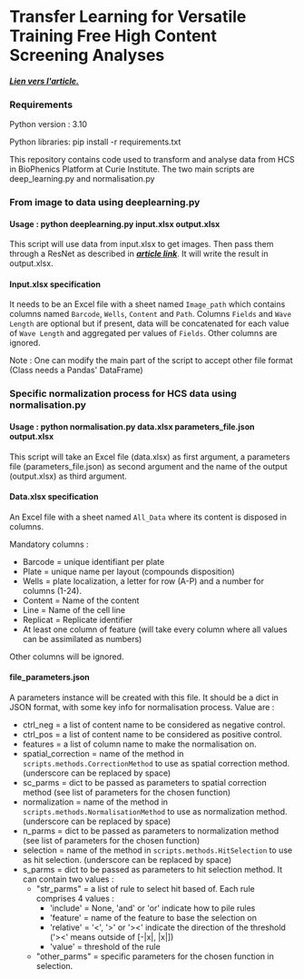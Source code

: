 # Transfer Learning for Versatile Training Free  High Content Screening Analyses

#### *[**Lien vers l'article.**](https://doi.org)*

### Requirements 
Python version : 3.10

Python libraries: pip install -r requirements.txt

This repository contains code used to transform and analyse data from HCS in BioPhenics Platform at Curie Institute.
The two main scripts are deep_learning.py and normalisation.py

### From image to data using deeplearning.py

#### Usage : python deeplearning.py input.xlsx output.xlsx

This script will use data from input.xlsx to get images. Then pass them through a ResNet as described in *[**article link**](https://doi.org)*.
It will write the result in output.xlsx.

#### Input.xlsx specification

It needs to be an Excel file with a sheet named `Image_path` 
which contains columns named `Barcode`, `Wells`, `Content` and `Path`. Columns `Fields` and `Wave Length` are optional 
but if present, data will be concatenated for each value of `Wave Length` and aggregated per values of `Fields`.
Other columns are ignored. 

Note : One can modify the main part of the script to accept other file format (Class needs a Pandas' DataFrame)

### Specific normalization process for HCS data using normalisation.py

#### Usage : python normalisation.py data.xlsx parameters_file.json output.xlsx

This script will take an Excel file (data.xlsx) as first argument, a parameters file (parameters_file.json)
as second argument and the name of the output (output.xlsx) as third argument.

#### Data.xlsx specification

An Excel file with a sheet named `All_Data` where its content is disposed in columns.

Mandatory columns :
- Barcode = unique identifiant per plate
- Plate = unique name per layout (compounds disposition)
- Wells = plate localization, a letter for row (A-P) and a number for columns (1-24).
- Content = Name of the content
- Line = Name of the cell line
- Replicat = Replicate identifier
- At least one column of feature (will take every column where all values can be assimilated as numbers)

Other columns will be ignored.

#### file_parameters.json

A parameters instance will be created with this file. It should be a dict in JSON format, with some key info for normalisation process.
Value are :
- ctrl_neg = a list of content name to be considered as negative control.
- ctrl_pos = a list of content name to be considered as positive control.
- features = a list of column name to make the normalisation on.
- spatial_correction = name of the method in ``scripts.methods.CorrectionMethod`` to use as spatial correction method. (underscore can be replaced by space)
- sc_parms = dict to be passed as parameters to spatial correction method (see list of parameters for the chosen function)
- normalization = name of the method in ``scripts.methods.NormalisationMethod`` to use as normalization method. (underscore can be replaced by space)
- n_parms = dict to be passed as parameters to normalization method (see list of parameters for the chosen function)
- selection = name of the method in ``scripts.methods.HitSelection`` to use as hit selection. (underscore can be replaced by space)
- s_parms = dict to be passed as parameters to hit selection method. It can contain two values : 
  - "str_parms" = a list of rule to select hit based of. Each rule comprises 4 values :
    - 'include' = None, 'and' or 'or' indicate how to pile rules
    - 'feature' = name of the feature to base the selection on
    - 'relative' = '<', '>' or '><' indicate the  direction of the threshold ('><' means outside of [-|x|, |x|])
    - 'value' = threshold of the rule
  - "other_parms" = specific parameters for the chosen function in selection.
